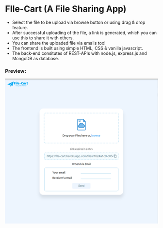 
# FIle-Cart (A File Sharing App)

- Select the file to be upload via browse button or using drag & drop feature.
- After successful uploading of the file, a link is generated, which you can use this to share it with others.
- You can share the uploaded file via emails too!
- The frontend is built using simple HTML, CSS & vanilla javascript.
- The back-end consitutes of REST-APIs with node.js, express.js and MongoDB as database.

### Preview:
![](preview.png)
